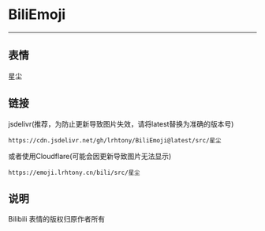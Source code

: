 # BiliEmoji
---
## 表情
星尘
## 链接
jsdelivr(推荐，为防止更新导致图片失效，请将latest替换为准确的版本号)
```
https://cdn.jsdelivr.net/gh/lrhtony/BiliEmoji@latest/src/星尘
```
或者使用Cloudflare(可能会因更新导致图片无法显示)
```
https://emoji.lrhtony.cn/bili/src/星尘
```
## 说明
Bilibili 表情的版权归原作者所有
